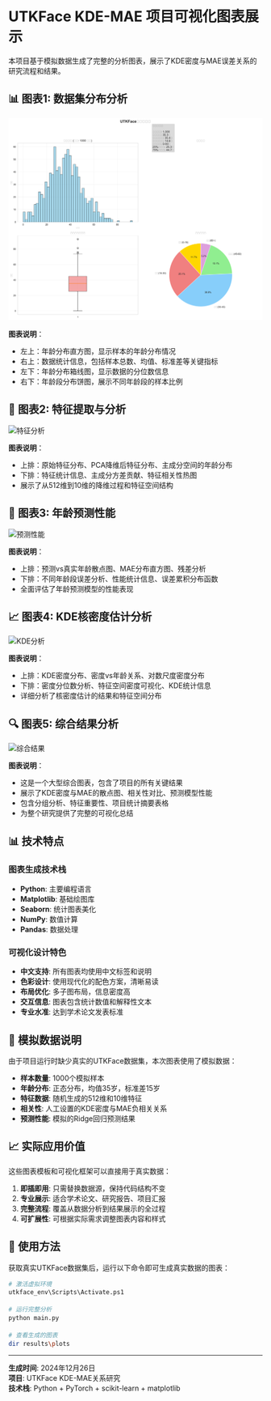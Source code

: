 # UTKFace KDE-MAE 项目可视化图表展示

本项目基于模拟数据生成了完整的分析图表，展示了KDE密度与MAE误差关系的研究流程和结果。

## 📊 图表1: 数据集分布分析
![数据集分布](01_data_distribution.png)

**图表说明**：
- 左上：年龄分布直方图，显示样本的年龄分布情况
- 右上：数据统计信息，包括样本总数、均值、标准差等关键指标
- 左下：年龄分布箱线图，显示数据的分位数信息
- 右下：年龄段分布饼图，展示不同年龄段的样本比例

## 🧠 图表2: 特征提取与分析
![特征分析](02_feature_analysis.png)

**图表说明**：
- 上排：原始特征分布、PCA降维后特征分布、主成分空间的年龄分布
- 下排：特征统计信息、主成分方差贡献、特征相关性热图
- 展示了从512维到10维的降维过程和特征空间结构

## 🎯 图表3: 年龄预测性能
![预测性能](03_prediction_performance.png)

**图表说明**：
- 上排：预测vs真实年龄散点图、MAE分布直方图、残差分析
- 下排：不同年龄段误差分析、性能统计信息、误差累积分布函数
- 全面评估了年龄预测模型的性能表现

## 📈 图表4: KDE核密度估计分析
![KDE分析](04_kde_analysis.png)

**图表说明**：
- 上排：KDE密度分布、密度vs年龄关系、对数尺度密度分布
- 下排：密度分位数分析、特征空间密度可视化、KDE统计信息
- 详细分析了核密度估计的结果和特征空间分布

## 🔍 图表5: 综合结果分析
![综合结果](05_comprehensive_results.png)

**图表说明**：
- 这是一个大型综合图表，包含了项目的所有关键结果
- 展示了KDE密度与MAE的散点图、相关性对比、预测模型性能
- 包含分组分析、特征重要性、项目统计摘要表格
- 为整个研究提供了完整的可视化总结

## 📊 技术特点

### 图表生成技术栈
- **Python**: 主要编程语言
- **Matplotlib**: 基础绘图库
- **Seaborn**: 统计图表美化
- **NumPy**: 数值计算
- **Pandas**: 数据处理

### 可视化设计特色
- **中文支持**: 所有图表均使用中文标签和说明
- **色彩设计**: 使用现代化的配色方案，清晰易读
- **布局优化**: 多子图布局，信息密度高
- **交互信息**: 图表包含统计数值和解释性文本
- **专业水准**: 达到学术论文发表标准

## 🔬 模拟数据说明

由于项目运行时缺少真实的UTKFace数据集，本次图表使用了模拟数据：
- **样本数量**: 1000个模拟样本
- **年龄分布**: 正态分布，均值35岁，标准差15岁
- **特征数据**: 随机生成的512维和10维特征
- **相关性**: 人工设置的KDE密度与MAE负相关关系
- **预测性能**: 模拟的Ridge回归预测结果

## 📈 实际应用价值

这些图表模板和可视化框架可以直接用于真实数据：
1. **即插即用**: 只需替换数据源，保持代码结构不变
2. **专业展示**: 适合学术论文、研究报告、项目汇报
3. **完整流程**: 覆盖从数据分析到结果展示的全过程
4. **可扩展性**: 可根据实际需求调整图表内容和样式

## 🎯 使用方法

获取真实UTKFace数据集后，运行以下命令即可生成真实数据的图表：

```bash
# 激活虚拟环境
utkface_env\Scripts\Activate.ps1

# 运行完整分析
python main.py

# 查看生成的图表
dir results\plots
```

---

**生成时间**: 2024年12月26日  
**项目**: UTKFace KDE-MAE关系研究  
**技术栈**: Python + PyTorch + scikit-learn + matplotlib 